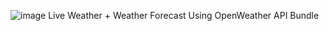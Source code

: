 ![image](https://github.com/user-attachments/assets/3f04e3d1-eb8d-4fb7-a8a4-fd241ef4283e)
Live Weather + Weather Forecast
Using OpenWeather API Bundle
